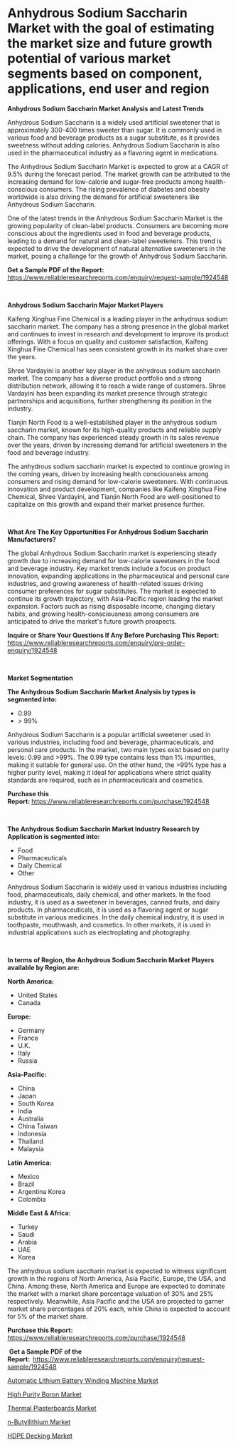 <p><h1>Anhydrous Sodium Saccharin Market with the goal of estimating the market size and future growth potential of various market segments based on component, applications, end user and region</h1></p><p><strong>Anhydrous Sodium Saccharin Market Analysis and Latest Trends</strong></p>
<p><p>Anhydrous Sodium Saccharin is a widely used artificial sweetener that is approximately 300-400 times sweeter than sugar. It is commonly used in various food and beverage products as a sugar substitute, as it provides sweetness without adding calories. Anhydrous Sodium Saccharin is also used in the pharmaceutical industry as a flavoring agent in medications.</p><p>The Anhydrous Sodium Saccharin Market is expected to grow at a CAGR of 9.5% during the forecast period. The market growth can be attributed to the increasing demand for low-calorie and sugar-free products among health-conscious consumers. The rising prevalence of diabetes and obesity worldwide is also driving the demand for artificial sweeteners like Anhydrous Sodium Saccharin.</p><p>One of the latest trends in the Anhydrous Sodium Saccharin Market is the growing popularity of clean-label products. Consumers are becoming more conscious about the ingredients used in food and beverage products, leading to a demand for natural and clean-label sweeteners. This trend is expected to drive the development of natural alternative sweeteners in the market, posing a challenge for the growth of Anhydrous Sodium Saccharin.</p></p>
<p><strong>Get a Sample PDF of the Report:&nbsp;</strong> <a href="https://www.reliableresearchreports.com/enquiry/request-sample/1924548">https://www.reliableresearchreports.com/enquiry/request-sample/1924548</a></p>
<p>&nbsp;</p>
<p><strong>Anhydrous Sodium Saccharin Major Market Players</strong></p>
<p><p>Kaifeng Xinghua Fine Chemical is a leading player in the anhydrous sodium saccharin market. The company has a strong presence in the global market and continues to invest in research and development to improve its product offerings. With a focus on quality and customer satisfaction, Kaifeng Xinghua Fine Chemical has seen consistent growth in its market share over the years.</p><p>Shree Vardayini is another key player in the anhydrous sodium saccharin market. The company has a diverse product portfolio and a strong distribution network, allowing it to reach a wide range of customers. Shree Vardayini has been expanding its market presence through strategic partnerships and acquisitions, further strengthening its position in the industry.</p><p>Tianjin North Food is a well-established player in the anhydrous sodium saccharin market, known for its high-quality products and reliable supply chain. The company has experienced steady growth in its sales revenue over the years, driven by increasing demand for artificial sweeteners in the food and beverage industry.</p><p>The anhydrous sodium saccharin market is expected to continue growing in the coming years, driven by increasing health consciousness among consumers and rising demand for low-calorie sweeteners. With continuous innovation and product development, companies like Kaifeng Xinghua Fine Chemical, Shree Vardayini, and Tianjin North Food are well-positioned to capitalize on this growth and expand their market presence further.</p></p>
<p>&nbsp;</p>
<p><strong>What Are The Key Opportunities For Anhydrous Sodium Saccharin Manufacturers?</strong></p>
<p><p>The global Anhydrous Sodium Saccharin market is experiencing steady growth due to increasing demand for low-calorie sweeteners in the food and beverage industry. Key market trends include a focus on product innovation, expanding applications in the pharmaceutical and personal care industries, and growing awareness of health-related issues driving consumer preferences for sugar substitutes. The market is expected to continue its growth trajectory, with Asia-Pacific region leading the market expansion. Factors such as rising disposable income, changing dietary habits, and growing health-consciousness among consumers are anticipated to drive the market's future growth prospects.</p></p>
<p><strong>Inquire or Share Your Questions If Any Before Purchasing This Report:</strong> <a href="https://www.reliableresearchreports.com/enquiry/pre-order-enquiry/1924548">https://www.reliableresearchreports.com/enquiry/pre-order-enquiry/1924548</a></p>
<p>&nbsp;</p>
<p><strong>Market Segmentation</strong></p>
<p><strong>The Anhydrous Sodium Saccharin Market Analysis by types is segmented into:</strong></p>
<p><ul><li>0.99</li><li>> 99%</li></ul></p>
<p><p>Anhydrous Sodium Saccharin is a popular artificial sweetener used in various industries, including food and beverage, pharmaceuticals, and personal care products. In the market, two main types exist based on purity levels: 0.99 and >99%. The 0.99 type contains less than 1% impurities, making it suitable for general use. On the other hand, the >99% type has a higher purity level, making it ideal for applications where strict quality standards are required, such as in pharmaceuticals and cosmetics.</p></p>
<p><strong>Purchase this Report:&nbsp;</strong><a href="https://www.reliableresearchreports.com/purchase/1924548">https://www.reliableresearchreports.com/purchase/1924548</a></p>
<p>&nbsp;</p>
<p><strong>The Anhydrous Sodium Saccharin Market Industry Research by Application is segmented into:</strong></p>
<p><ul><li>Food</li><li>Pharmaceuticals</li><li>Daily Chemical</li><li>Other</li></ul></p>
<p><p>Anhydrous Sodium Saccharin is widely used in various industries including food, pharmaceuticals, daily chemical, and other markets. In the food industry, it is used as a sweetener in beverages, canned fruits, and dairy products. In pharmaceuticals, it is used as a flavoring agent or sugar substitute in various medicines. In the daily chemical industry, it is used in toothpaste, mouthwash, and cosmetics. In other markets, it is used in industrial applications such as electroplating and photography.</p></p>
<p>&nbsp;</p>
<p><strong>In terms of Region, the Anhydrous Sodium Saccharin Market Players available by Region are:</strong></p>
<p>
    <p> <strong> North America: </strong>
        <ul>
            <li>United States</li>
            <li>Canada</li>
        </ul>
        </p> 
    <p> <strong> Europe: </strong>
        <ul>
            <li>Germany</li>
            <li>France</li>
            <li>U.K.</li>
            <li>Italy</li>
            <li>Russia</li>
        </ul>
        </p> 
    <p> <strong> Asia-Pacific: </strong>
        <ul>
            <li>China</li>
            <li>Japan</li>
            <li>South Korea</li>
            <li>India</li>
            <li>Australia</li>
            <li>China Taiwan</li>
            <li>Indonesia</li>
            <li>Thailand</li>
            <li>Malaysia</li>
        </ul>
        </p> 
    <p> <strong> Latin America: </strong>
        <ul>
            <li>Mexico</li>
            <li>Brazil</li>
            <li>Argentina Korea</li>
            <li>Colombia</li>
        </ul>
        </p> 
    <p> <strong> Middle East & Africa: </strong>
        <ul>
            <li>Turkey</li>
            <li>Saudi</li>
            <li>Arabia</li>
            <li>UAE</li>
            <li>Korea</li>
        </ul>
    </p>
    </p>
<p><p>The anhydrous sodium saccharin market is expected to witness significant growth in the regions of North America, Asia Pacific, Europe, the USA, and China. Among these, North America and Europe are expected to dominate the market with a market share percentage valuation of 30% and 25% respectively. Meanwhile, Asia Pacific and the USA are projected to garner market share percentages of 20% each, while China is expected to account for 5% of the market share.</p></p>
<p><strong>Purchase this Report: </strong><a href="https://www.reliableresearchreports.com/purchase/1924548">https://www.reliableresearchreports.com/purchase/1924548</a></p>
<p>&nbsp;<strong>Get a Sample PDF of the Report:&nbsp;&nbsp;</strong><a href="https://www.reliableresearchreports.com/enquiry/request-sample/1924548">https://www.reliableresearchreports.com/enquiry/request-sample/1924548</a></p>
<p><strong></strong></p>
<p><p><a href="https://github.com/nancykennedykellievqfqt2/Market-Research-Report-List-1/blob/main/automatic-lithium-battery-winding-machine-market.md">Automatic Lithium Battery Winding Machine Market</a></p><p><a href="https://iodized-pantydraco-05c.notion.site/High-Purity-Boron-Market-Challenges-Opportunities-and-Growth-Drivers-and-Major-Market-Players-for-12ee7091ab6c47709321ebba92cbf1be">High Purity Boron Market</a></p><p><a href="https://view.publitas.com/reportprime-1/thermal-plasterboards-market-provides-detailed-segmentation-of-this-market-based-on-type-application-and-region-and-forecast-for-the-period-from-2024-2031/">Thermal Plasterboards Market</a></p><p><a href="https://military-diascia-e68.notion.site/Global-n-Butyllithium-Market-Size-and-Market-Trends-Insights-and-Projections-from-2024-to-2031-ca94bc62dc5e4d0f91ed46ff890c492b">n-Butyllithium Market</a></p><p><a href="https://view.publitas.com/reportprime-1/hdpe-decking-market-size-global-industry-overview-market-segmentation-and-forecast-2024-to-2031/">HDPE Decking Market</a></p></p>